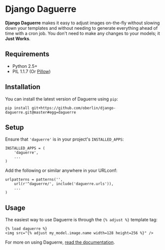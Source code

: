 Django Daguerre
===============

**Django Daguerre** makes it easy to adjust images on-the-fly without
slowing down your templates and without needing to generate everything
ahead of time with a cron job. You don't need to make any changes to
your models; it **Just Works**.

Requirements
------------

* Python 2.5+
* PIL 1.1.7 (Or [Pillow](http://pypi.python.org/pypi/Pillow))

Installation
------------

You can install the latest version of Daguerre using `pip`:

    pip install git+https://github.com/oberlin/django-daguerre.git@master#egg=daguerre

Setup
-----

Ensure that `'daguerre'` is in your project's `INSTALLED_APPS`:

    INSTALLED_APPS = (
        'daguerre',
        ...
    )

Add the following or similar anywhere in your URLconf:

    urlpatterns = patterns('',
        url(r'^daguerre/', include('daguerre.urls')),
        ...
    )

Usage
-----

The easiest way to use Daguerre is through the `{% adjust %}` template tag:

    {% load daguerre %}
    <img src="{% adjust my_model.image.name width=128 height=256 %}" />

For more on using Daguerre, [read the documentation](http://django-daguerre.readthedocs.org/).